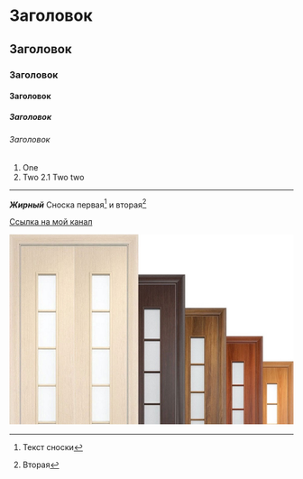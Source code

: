 # Заголовок
## Заголовок
### Заголовок
#### Заголовок
##### Заголовок
###### Заголовок
1. One
2. Two
    2.1 Two two
---
___Жирный___
Сноска первая[^1] и вторая[^2]
[^1]: Текст сноски
[^2]: Вторая

[Ссылка на мой канал](http://youtube.com)

![Ссылка на мой канал](door2.jpg)